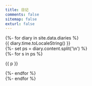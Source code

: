 ```yaml
---
title: 日记
comments: false
sitemap: false
exturl: false
---
```


<div id="diaries">
    {%- for diary in site.data.diaries %}
    <div class="diary show" onclick="showDetail(this)">
        <div class="diary-time">{{ diary.time.toLocaleString() }}</div>
        {%- set ps = diary.content.split('\n') %}
        <div class="diary-content">
            <div class="diary-content-wrapper">
            {%- for s in ps %}
            <p>{{ p }}</p>
            {%- endfor %}
            </div>
        </div>
    </div>
    {%- endfor %}
    <i></i><i></i><i></i><i></i><i></i>
</div>

<script src="/js/diaries.js"></script>
